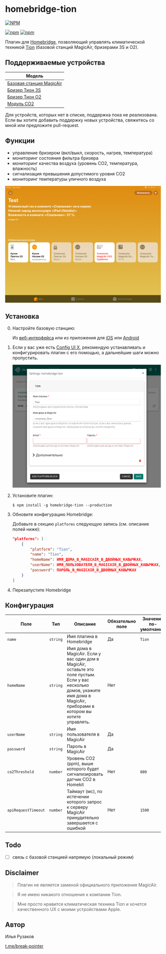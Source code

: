 # homebridge-tion

[![NPM](https://nodei.co/npm/homebridge-tion.png?downloads=true&downloadRank=true&stars=true)](https://nodei.co/npm/homebridge-tion/)

[![npm](https://img.shields.io/npm/dm/homebridge-tion.svg)](https://www.npmjs.com/package/homebridge-tion)
[![npm](https://img.shields.io/npm/v/homebridge-tion.svg)](https://www.npmjs.com/package/homebridge-tion)

Плагин для [Homebridge](https://github.com/nfarina/homebridge), позволяющий управлять климатической техникой [Tion](https://tion.ru/product/magicair/) (базовой станций MagicAir, бризерами 3S и O2).

## Поддерживаемые устройства

| Модель |
|--------|
| [Базовая станция MagicAir](https://tion.ru/product/magicair/) |
| [Бризер Тион 3S](https://tion.ru/product/breezer-tion-3s/) |
| [Бризер Тион O2](https://tion.ru/product/breezer-tion-o2/) |
| [Модуль CO2](https://tion.ru/product/co2plus/) |

Для устройств, которых нет в списке, поддержка пока не реализована. Если вы хотите добавить поддержку новых устройства, свяжитесь со мной или предложите pull-request.

## Функции

- управление бризером (вкл/выкл, скорость, нагрев, температура)
- мониторинг состояния фильтра бризера
- мониторинг качества воздуха (уровень CO2, температура, влажность)
- сигнализация превышения допустимого уровня CO2
- мониторинг температуры уличного воздуха

![Демо](docs/homekit-demo.png)

## Установка

0. Настройте базовую станцию:

   Из [веб-интерфейса](https://magicair.tion.ru) или из приложения для [iOS](https://apps.apple.com/ru/app/magicair/id1111104830) или [Android](https://play.google.com/store/apps/details?id=com.tion.magicair)

1. Если у вас уже есть [Config UI X](https://github.com/oznu/homebridge-config-ui-x), рекомендую устанавливать и конфигурировать плагин с его помощью, а дальнейшие шаги можно пропустить.

   ![Настройки](docs/homebridge-tion-page.png)

2. Установите плагин:

    ```shell
    $ npm install -g homebridge-tion --production
    ```

3. Обновите конфигурацию Homebridge:

   Добавьте в секцию `platforms` следующую запись (см. описание полей ниже):

    ```json
    "platforms": [
        {
            "platform": "Tion",
            "name": "Tion",
            "homeName": ИМЯ_ДОМА_В_MAGICAIR_В_ДВОЙНЫХ_КАВЫЧКАХ,
            "userName": ИМЯ_ПОЛЬЗОВАТЕЛЯ_В_MAGICAIR_В_ДВОЙНЫХ_КАВЫЧКАХ,
            "password": ПАРОЛЬ_В_MAGICAIR_В_ДВОЙНЫХ_КАВЫЧКАХ
        }
    ]
    ```

4. Перезапустите Homebridge

   

## Конфигурация

| Поле | Тип | Описание | Обязательно поле | Значение по-умолчанию |
|--------|------|-------------|----------|---------------|
| `name` | `string` | Имя плагина в Homebridge | Да | `Tion` |
| `homeName` | `string` | Имя дома в MagicAir. Если у вас один дом в MagicAir, оставьте это поле пустым. Если у вас несколько домов, укажите имя дома в MagicAir, приборами в котором вы хотите управлять. | Нет |  |
| `userName` | `string` | Имя пользователя в MagicAir | Да |  |
| `password` | `string` | Пароль в MagicAir | Да |  |
| `co2Threshold` | `number` | Уровень CO2 (ppm), выше которого будет сигнализировать датчик CO2 в Homekit | Нет | `800` |
| `apiRequestTimeout` | `number` | Таймаут (мс), по истечении которого запрос к серверу MagicAir принудительно завершается с ошибкой | Нет | `1500` |

## Todo

- [ ] связь с базовой станцией напрямую (локальный режим)

## Disclaimer

> Плагин не является заменой официального приложения MagicAir. 

> Я не имею никакого отношения к компании Tion.

> Мне просто нравится климатическая техника Tion и хочется качественного UX с моими устройствами Apple.

## Автор

Илья Рузаков

[t.me/break-pointer](https://t.me/break-pointer)